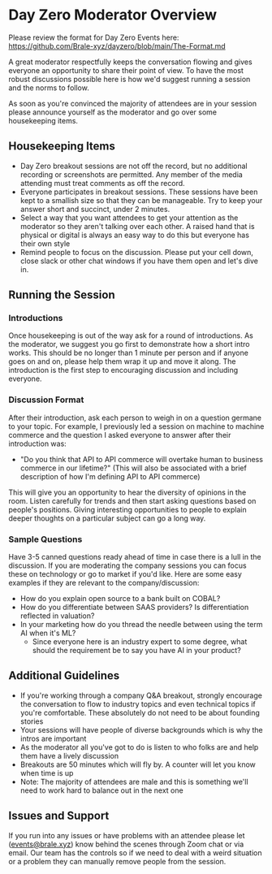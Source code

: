 # Day Zero Moderator Overview

Please review the format for Day Zero Events here: https://github.com/Brale-xyz/dayzero/blob/main/The-Format.md

A great moderator respectfully keeps the conversation flowing and gives everyone an opportunity to share their point of view. To have the most robust discussions possible here is how we'd suggest running a session and the norms to follow.

As soon as you're convinced the majority of attendees are in your session please announce yourself as the moderator and go over some housekeeping items.

## Housekeeping Items

* Day Zero breakout sessions are not off the record, but no additional recording or screenshots are permitted. Any member of the media attending must treat comments as off the record.
* Everyone participates in breakout sessions. These sessions have been kept to a smallish size so that they can be manageable. Try to keep your answer short and succinct, under 2 minutes.
* Select a way that you want attendees to get your attention as the moderator so they aren't talking over each other. A raised hand that is physical or digital is always an easy way to do this but everyone has their own style
* Remind people to focus on the discussion. Please put your cell down, close slack or other chat windows if you have them open and let's dive in.

## Running the Session

### Introductions

Once housekeeping is out of the way ask for a round of introductions. As the moderator, we suggest you go first to demonstrate how a short intro works. This should be no longer than 1 minute per person and if anyone goes on and on, please help them wrap it up and move it along. The introduction is the first step to encouraging discussion and including everyone.

### Discussion Format

After their introduction, ask each person to weigh in on a question germane to your topic. For example, I previously led a session on machine to machine commerce and the question I asked everyone to answer after their introduction was:

* "Do you think that API to API commerce will overtake human to business commerce in our lifetime?" (This will also be associated with a brief description of how I'm defining API to API commerce)

This will give you an opportunity to hear the diversity of opinions in the room. Listen carefully for trends and then start asking questions based on people's positions. Giving interesting opportunities to people to explain deeper thoughts on a particular subject can go a long way.

### Sample Questions

Have 3-5 canned questions ready ahead of time in case there is a lull in the discussion. If you are moderating the company sessions you can focus these on technology or go to market if you'd like. Here are some easy examples if they are relevant to the company/discussion:

* How do you explain open source to a bank built on COBAL?
* How do you differentiate between SAAS providers? Is differentiation reflected in valuation?
* In your marketing how do you thread the needle between using the term AI when it's ML?
  * Since everyone here is an industry expert to some degree, what should the requirement be to say you have AI in your product?

## Additional Guidelines

* If you're working through a company Q&A breakout, strongly encourage the conversation to flow to industry topics and even technical topics if you're comfortable. These absolutely do not need to be about founding stories
* Your sessions will have people of diverse backgrounds which is why the intros are important
* As the moderator all you've got to do is listen to who folks are and help them have a lively discussion
* Breakouts are 50 minutes which will fly by. A counter will let you know when time is up
* Note: The majority of attendees are male and this is something we'll need to work hard to balance out in the next one

## Issues and Support

If you run into any issues or have problems with an attendee please let (events@brale.xyz) know behind the scenes through Zoom chat or via email. Our team has the controls so if we need to deal with a weird situation or a problem they can manually remove people from the session.

